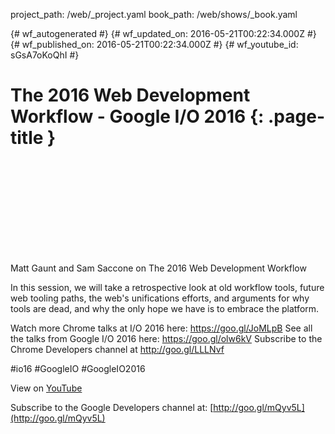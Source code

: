 project_path: /web/_project.yaml
book_path: /web/shows/_book.yaml

{# wf_autogenerated #}
{# wf_updated_on: 2016-05-21T00:22:34.000Z #}
{# wf_published_on: 2016-05-21T00:22:34.000Z #}
{# wf_youtube_id: sGsA7oKoQhI #}

# The 2016 Web Development Workflow - Google I/O 2016 {: .page-title }


<div class="video-wrapper">
  <iframe class="devsite-embedded-youtube-video" data-video-id="sGsA7oKoQhI"
          data-autohide="1" data-showinfo="0" frameborder="0" allowfullscreen>
  </iframe>
</div>

Matt Gaunt and Sam Saccone on The 2016 Web Development Workflow

In this session, we will take a retrospective look at old workflow tools, future web tooling paths, the web&#x27;s unifications efforts, and arguments for why tools are dead, and why the only hope we have is to embrace the platform.

Watch more Chrome talks at I/O 2016 here: https://goo.gl/JoMLpB 
See all the talks from Google I/O 2016 here: https://goo.gl/olw6kV
Subscribe to the Chrome Developers channel at http://goo.gl/LLLNvf 

#io16 #GoogleIO #GoogleIO2016

View on [YouTube](https://youtu.be/sGsA7oKoQhI)

Subscribe to the Google Developers channel at: [http://goo.gl/mQyv5L](http://goo.gl/mQyv5L)
